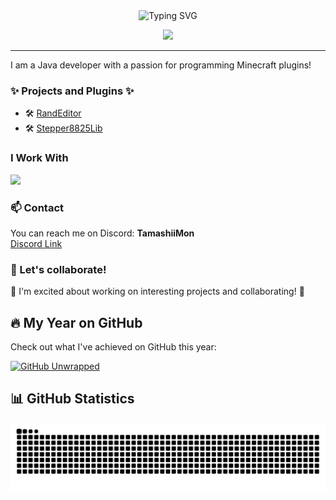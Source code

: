<div align="center">
  <img src="https://readme-typing-svg.herokuapp.com?font=Montserrat&weight=600&size=36&duration=3000&pause=1000&color=FFFFFF&background=FFFFFF00&center=true&vCenter=true&random=false&width=500&height=70&lines=Tamashii+-+Java+Developer;German+Java+Devaloper;Java+Enthusiast;Minecraft+Lover;Arduino+Developer;Minecraft+Plugin+Developer;Pleace+follow+me!" alt="Typing SVG" />
  
![](https://visitor-badge.laobi.icu/badge?page_id=Terrocraft.Terrocraft)
</div>

---

I am a Java developer with a passion for programming Minecraft plugins!

### ✨ Projects and Plugins ✨

- 🛠️ [RandEditor](https://github.com/Terrocraft/Randeditor)
- 🛠️ [Stepper8825Lib](https://github.com/WBS-Wissen/Stepper8825Lib)

### I Work With
<img src="https://skillicons.dev/icons?i=java,idea,html,css,js,cloudflare,mysql,arduino,cpp,github" /><br>

### 📫 Contact

You can reach me on Discord: **TamashiiMon**  
[Discord Link](https://discord.com/users/Terrocraft)


### 🚀 Let's collaborate!

🌟 I'm excited about working on interesting projects and collaborating! 🌟


## 🔥 My Year on GitHub

Check out what I've achieved on GitHub this year:

[![GitHub Unwrapped](https://githubunwrapped.com/Terrocraft/badge)](https://githubunwrapped.com/Terrocraft)

## 📊 GitHub Statistics

<img src="https://raw.githubusercontent.com/Terrocraft/Terrocraft/output/snake.svg" alt="Snake animation" />
